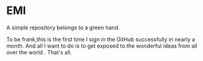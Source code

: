 # EMI
A simple repository belongs to a green hand.

To be frank,this is the first time I sign in the GitHub successfully in nearly a month.
And all I want to do is to get exposed to the wonderful ideas from all over the world .
That's all.
